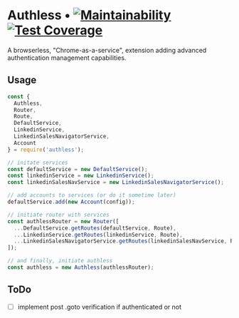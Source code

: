 # Authless • [![Maintainability](https://api.codeclimate.com/v1/badges/0d08b1e07557c386f3ec/maintainability)](https://codeclimate.com/github/f9mac/authless/maintainability) [![Test Coverage](https://api.codeclimate.com/v1/badges/0d08b1e07557c386f3ec/test_coverage)](https://codeclimate.com/github/f9mac/authless/test_coverage)

A browserless, "Chrome-as-a-service", extension adding advanced authentication management capabilities.

## Usage

```javascript
const {
  Authless,
  Router,
  Route,
  DefaultService,
  LinkedinService,
  LinkedinSalesNavigatorService,
  Account
} = require('authless');

// initate services
const defaultService = new DefaultService();
const linkedinService = new LinkedinService();
const linkedinSalesNavService = new LinkedinSalesNavigatorService();

// add accounts to services (or do it sometime later)
defaultService.add(new Account(config));

// initiate router with services
const authlessRouter = new Router([
  ...DefaultService.getRoutes(defaultService, Route),
  ...LinkedinService.getRoutes(linkedinService, Route),
  ...LinkedinSalesNavigatorService.getRoutes(linkedinSalesNavService, Route)
]);

// and finally, initiate authless
const authless = new Authless(authlessRouter);
```

## ToDo

- [ ] implement post .goto verification if authenticated or not
